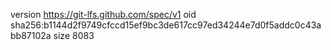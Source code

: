 version https://git-lfs.github.com/spec/v1
oid sha256:b1144d2f9749cfccd15ef9bc3de617cc97ed34244e7d0f5addc0c43abb87102a
size 8083
